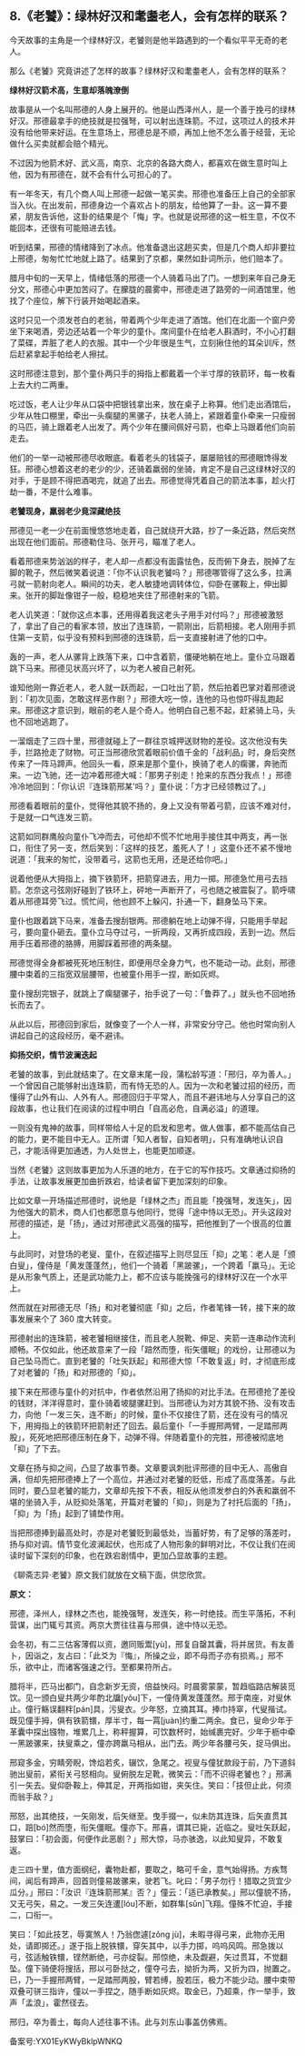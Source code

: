## 8.《老饕》：绿林好汉和耄耋老人，会有怎样的联系？
今天故事的主角是一个绿林好汉，老饕则是他半路遇到的一个看似平平无奇的老人。


那么《老饕》究竟讲述了怎样的故事？绿林好汉和耄耋老人，会有怎样的联系？


**绿林好汉箭术高，生意却落魄潦倒**


故事是从一个名叫邢德的人身上展开的。他是山西泽州人，是一个善于挽弓的绿林好汉。邢德最拿手的绝技就是拉强弩，可以射出连珠箭。不过，这项过人的技术并没有给他带来好运。在生意场上，邢德总是不顺，再加上他不怎么善于经营，无论做什么买卖就都会赔个精光。


不过因为他箭术好、武义高，南京、北京的各路大商人，都喜欢在做生意时叫上他，因为有邢德在，就不会有什么可担心的了。


有一年冬天，有几个商人叫上邢德一起做一笔买卖。邢德也准备压上自己的全部家当入伙。在出发前，邢德身边一个喜欢占卜的朋友，给他算了一卦。这一算不要紧，朋友告诉他，这卦的结果是个「悔」字。也就是说邢德的这一桩生意，不仅不能回本，还很有可能赔进去钱。


听到结果，邢德的情绪降到了冰点。他准备退出这趟买卖，但是几个商人却非要拉上邢德，匆匆忙忙地就上路了。结果到了京都，果然如卦词所示，他们赔本了。


腊月中旬的一天早上，情绪低落的邢德一个人骑着马出了门。一想到来年自己身无分文，邢德心中更加苦闷了。在朦胧的晨雾中，邢德走进了路旁的一间酒馆里，他找了个座位，解下行装开始喝起酒来。


这时只见一个须发苍白的老翁，带着两个少年走进了酒馆。他们在北面一个窗户旁坐下来喝酒，旁边还站着一个年少的童仆。席间童仆在给老人斟酒时，不小心打翻了菜碟，弄脏了老人的衣服。其中一个少年很是生气，立刻揪住他的耳朵训斥，然后赶紧拿起手帕给老人擦拭。


这时邢德注意到，那个童仆两只手的拇指上都戴着一个半寸厚的铁箭环，每一枚看上去大约二两重。


吃过饭，老人让少年从口袋中把银钱拿出来，放在桌子上称算。他们走出酒馆后，少年从牲口棚里，牵出一头瘸腿的黑骡子，扶老人骑上，紧跟着童仆牵来一只瘦弱的马匹，骑上跟着老人出发了。两个少年在腰间佩好弓箭，也牵上马跟着他们向前走去。


他们的一举一动被邢德尽收眼底。看着老头的钱袋子，屡屡赔钱的邢德眼馋得发狂。邢德心想着这老的老少的少，还骑着羸弱的坐骑，肯定不是自己这绿林好汉的对手，于是顾不得把酒喝完，就追了出去。邢德觉得凭着自己的箭法本事，趁火打劫一番，不是什么难事。


**老饕现身，羸弱老少竟深藏绝技**


邢德见一老一少在前面慢悠悠地走着，自己就绕开大路，抄了一条近路，然后突然出现在他们面前。邢德勒住马、张开弓，瞄准了老人。


看着邢德来势汹汹的样子，老人却一点都没有面露怯色，反而俯下身去，脱掉了左脚的靴子，然后微笑着说道：「你不认识我老饕吗？」邢德哪管得了这么多，拉满弓就一箭射向老人。瞬间的功夫，老人敏捷地调转体位，仰卧在骡鞍上，伸出脚来。张开的脚趾像钳子一般，稳稳地夹住了邢德射来的飞箭。


老人讥笑道：「就你这点本事，还用得着我这老头子用手对付吗？」邢德被激怒了，拿出了自己的看家本领，放出了连珠箭，一箭刚出，后箭相接。老人刚用手抓住第一支箭，似乎没有预料到邢德的连珠箭，后一支直接射进了他的口中。


轰的一声，老人从骡背上跌落下来，口中含着箭，僵硬地躺在地上。童仆立马跟着跳下马来。邢德见状高兴坏了，以为老人被自己射死。


谁知他刚一靠近老人，老人就一跃而起，一口吐出了箭，然后拍着巴掌对着邢德说到：「初次见面，怎敢这样恶作剧？」邢德大吃一惊，连他的马也惊吓得乱跑起来。邢德这才意识到，眼前的老人是个奇人。他明白自己惹不起，赶紧骑上马，头也不回地逃跑了。


一溜烟走了三四十里，邢德就碰上了一群往京城押送财物的差役。这次他没有失手，拦路抢走了财物。可正当邢德欣赏着眼前价值千金的「战利品」时，身后突然传来了一阵马蹄声。他回头一看，原来是那个童仆，换骑了老人的瘸骡，奔驰而来。一边飞驰，还一边冲着邢德大喊：「那男子别走！抢来的东西分我点！」邢德冷冷地回到：「你认识『连珠箭邢某'吗？」童仆说：「方才已经领教过了。」


邢德看着眼前的童仆，觉得他其貌不扬的，身上又没有带着弓箭，应该不难对付，于是就一口气连发三箭。


这箭如同群鹰般向童仆飞冲而去，可他却不慌不忙地用手接住其中两支，再一张口，衔住了另一支，然后笑到：「这样的技艺，羞死人了！」这童仆还不紧不慢地说道：「我来的匆忙，没带着弓，这箭也无用，还是还给你吧。」


说着他便从大拇指上，摘下铁箭环，把箭穿进去，用力一掷。邢德急忙用弓去挡箭。怎奈这弓弦刚好碰到了铁环上，砰地一声断开了，弓也随之被震裂了。箭呼啸着从邢德耳旁飞过。慌忙间，他也顾不上躲闪，扑通一下，翻身坠马下来。


童仆也跟着跳下马来，准备去搜刮银两。邢德躺在地上动弹不得，只能用手举起弓，要向童仆砸去。童仆立马夺过弓，一折两段，又再折成四段，丢到一边。然后用手压着邢德的胳膊，用脚踩着邢德的两条腿。


邢德觉得全身都被死死地压制住，即便用尽全身力气，也不能动一动。此刻，邢德腰中束着的三指宽双层腰带，也被童仆用手一捏，断如灰烬。


童仆搜刮完银子，就跳上了瘸腿骡子，抬手说了一句：「鲁莽了。」就头也不回地扬长而去了。


从此以后，邢德回到家后，就像变了一个人一样，非常安分守己。他也时常向别人讲起自己的这段经历，毫不避讳。


**抑扬交织，情节波澜迭起**


老饕的故事，到此就结束了。在文章末尾一段，蒲松龄写道：「邢归，卒为善人。」一个曾因自己能够射出连珠箭，而有恃无恐的人。因为一次和老饕过招的经历，而懂得了山外有山、人外有人。邢德回归于平常人，而且不避讳地与人分享自己的这段故事，也让我们在阅读的过程中明白「自高必危，自满必溢」的道理。


一则没有鬼神的故事，同样带给人十足的启发和思考。做人做事，都不能高估自己的能力，更不能目中无人。正所谓「知人者智，自知者明」，只有准确地认识自己，才能活得更加通透，为人处世上，也能更加顺遂。


当然《老饕》这则故事更加为人乐道的地方，在于它的写作技巧。文章通过抑扬的手法，让故事发展更加曲折跌宕，给读者留下更加深刻的印象。


比如文章一开场描述邢德时，说他是「绿林之杰」而且能「挽强弩，发连矢」，因为他强大的箭术，商人们也都愿意与他同行，觉得「途中恃以无恐」。开头这段对邢德的描述，是「扬」，通过对邢德武义高强的描写，把他推到了一个很高的位置上。


与此同时，对登场的老叟、童仆，在叙述描写上则尽显压「抑」之笔：老人是「颁白叟」，僮侍是「黄发蓬蓬然」，他们一个骑着「黑跛骡」，一个跨着「羸马」。无论是从形象气质上，还是武功能力上，都不应该与能挽强弓的绿林好汉在一个水平上。


然而就在对邢德无尽「扬」和对老饕彻底「抑」之后，作者笔锋一转，接下来的故事发展来个了 360 度大转变。


邢德射出的连珠箭，被老饕相继接住，而且老人脱靴、伸足、夹箭一连串动作流利顺畅。不仅如此，他还故意来了一段「踣然而堕，衔矢僵眠」的戏份，让邢德以为自己坠马而亡。直到老饕的「吐矢跃起」和邢德大惊「不敢复返」时，才彻底形成了对老饕的「扬」和对邢德的「抑」。


接下来在邢德与童仆的对抗中，作者依然沿用了扬抑的对比手法。在邢德抢了差役的钱财，洋洋得意时，童仆骑着坡腿骡赶到。当邢德认为对方其貌不扬、没有攻击力，向他「一发三矢，连不断」的时候，童仆不仅接住了箭，还在没有弓的情况下，用拇指上的铁箭环把箭射还了回去。最后童仆「一手握邢两臂，一足踏邢两股」，死死地把邢德压制在身下，动弹不得。伴随着童仆的完胜，邢德被彻底地「抑」了下去。


文章在扬与抑之间，凸显了故事节奏。文章要讽刺批评邢德的目中无人、高傲自满，但却先把邢德捧上了一个高位，并通过对老饕的贬低，形成了高度落差。与此同时，要凸显老饕的能力，文章却先按下不表，相反从他须发参白的外表和羸弱不堪的坐骑入手，从贬抑处落笔，开篇对老饕的「抑」，则是为了衬托后面的「扬」，「抑」为「扬」起到了铺垫作用。


当把邢德捧到最高处时，亦是对老饕贬到最低处，当蓄好势，有了足够的落差时，扬与抑对调。情节变化波澜起伏，也形成了人物形象的鲜明对比，不仅让我们在阅读时留下深刻的印象，也在跌宕剧情中，更加凸显故事的主题。


《聊斋志异·老饕》原文我们就放在文稿下面，供您欣赏。


**原文：**


邢德，泽州人，绿林之杰也，能挽强弩，发连矢，称一时绝技。而生平落拓，不利营谋，出门辄亏其资。两京大贾往往喜与邢俱，途中恃以无恐。


会冬初，有二三估客薄假以资，邀同贩鬻[yù]，邢复自罄其囊，将并居货。有友善卜，因诣之，友占曰：「此爻为『悔』，所操之业，即不母而子亦有损焉。」邢不乐，欲中止，而诸客强速之行。至都果符所占。


腊将半，匹马出都门，自念新岁无资，倍益怏闷。时晨雾蒙蒙，暂趋临路店解装觅饮。见一颁白叟共两少年酌北牖[yǒu]下，一僮侍黄发蓬蓬然。邢于南座，对叟休止。僮行觞误翻柈[pán]具，污叟衣。少年怒，立摘其耳。捧巾持窣，代叟揩试。既见僮手拇，俱有铁箭镮，厚半寸，每一罥[juàn]约重二两余。食已，叟命少年于革囊中探出镪物，堆累几上，称秤握算，可饮数杯时，始缄裹完好。少年于枥中牵一黑跛骡来，扶叟乘之，僮亦跨羸马相从，出门去。两少年各腰弓矢，捉马俱出。


邢窥多金，穷睛旁睨，馋焰若炙，辍饮，急尾之。视叟与僮犹款段于前，乃下道斜驰出叟前，紧衔关弓怒相向。叟俯脱左足靴，微笑云：「而不识得老饕也？」邢满引一矢去。叟仰卧鞍上，伸其足，开两指如钳，夹矢住。笑曰：「技但止此，何须而翁手敌？」


邢怒，出其绝技，一矢刚发，后矢继至。曳手掇一，似未防其连珠，后矢直贯其口，踣[bó]然而堕，衔矢僵眠。僮亦下。邢喜，谓其已毙，近临之。叟吐矢跃起，鼓掌曰：「初会面，何便作此恶剧？」邢大惊，马亦骇逸，以此知叟异，不敢复返。


走三四十里，值方面纲纪，囊物赴都，要取之，略可千金，意气始得扬。方疾骛间，闻后有蹄声，回首则僮易跛骡来，驶若飞。叱曰：「男子勿行！猎取之货宜少瓜分。」邢曰：「汝识『连珠箭邢某』否？」僮云：「适已承教矣。」邢以僮貌不扬，又无弓矢，易之。一发三矢连遱[lóu]不断，如群隼[sǔn]飞翔。僮殊不忙迫，手接二，口衔一。


笑曰：「如此技艺，辱寞煞人！乃翁偬遽[zǒng jù]，未暇寻得弓来，此物亦无用处，请即掷还。」遂于指上脱铁镮，穿矢其中，以手力掷，呜呜风鸣。邢急拨以弓，弦适触铁镮，铿然断绝，弓亦绽裂。邢惊绝，未及觑避，矢过贯耳，不觉翻坠。僮下骑便将搜括，邢以弓卧挞之，僮夺弓去，拗折为两，又折为四，抛置之。已，乃一手握邢两臂，一足踏邢两股，臂若缚，股若压，极力不能少动。腰中束带双叠可骈三指许，僮以一手捏之，随手断如灰烬。取金已，乃超乘，作一举手，致声「孟浪」，霍然径去。


邢归，卒为善土，每向人述往事不讳。此与刘东山事盖仿佛焉。


备案号:YX01EyKWyBklpWNKQ

